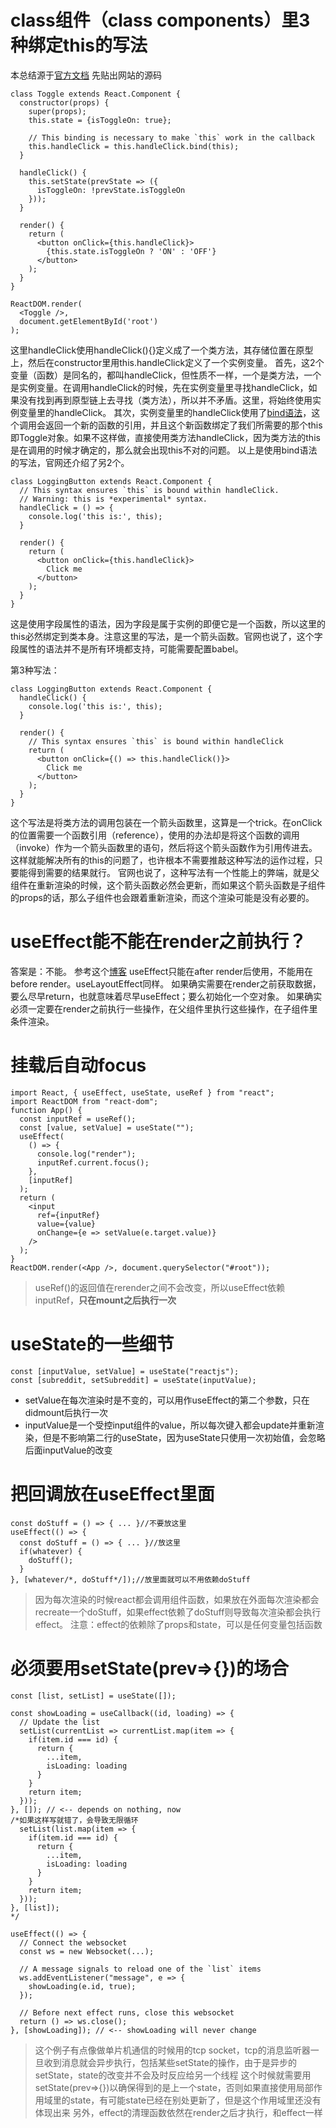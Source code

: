 # class组件（class components）里3种绑定this的写法
本总结源于[官方文档](https://reactjs.org/docs/handling-events.html)
先贴出网站的源码
```
class Toggle extends React.Component {
  constructor(props) {
    super(props);
    this.state = {isToggleOn: true};

    // This binding is necessary to make `this` work in the callback
    this.handleClick = this.handleClick.bind(this);
  }

  handleClick() {
    this.setState(prevState => ({
      isToggleOn: !prevState.isToggleOn
    }));
  }

  render() {
    return (
      <button onClick={this.handleClick}>
        {this.state.isToggleOn ? 'ON' : 'OFF'}
      </button>
    );
  }
}

ReactDOM.render(
  <Toggle />,
  document.getElementById('root')
);
```
这里handleClick使用handleClick(){}定义成了一个类方法，其存储位置在原型上，然后在constructor里用this.handleClick定义了一个实例变量。
首先，这2个变量（函数）是同名的，都叫handleClick，但性质不一样，一个是类方法，一个是实例变量。在调用handleClick的时候，先在实例变量里寻找handleClick，如果没有找到再到原型链上去寻找（类方法），所以并不矛盾。这里，将始终使用实例变量里的handleClick。
其次，实例变量里的handleClick使用了[bind语法](https://developer.mozilla.org/en-US/docs/Web/JavaScript/Reference/Global_Objects/Function/bind)，这个调用会返回一个新的函数的引用，并且这个新函数绑定了我们所需要的那个this即Toggle对象。如果不这样做，直接使用类方法handleClick，因为类方法的this是在调用的时候才确定的，那么就会出现this不对的问题。
以上是使用bind语法的写法，官网还介绍了另2个。
```
class LoggingButton extends React.Component {
  // This syntax ensures `this` is bound within handleClick.
  // Warning: this is *experimental* syntax.
  handleClick = () => {
    console.log('this is:', this);
  }

  render() {
    return (
      <button onClick={this.handleClick}>
        Click me
      </button>
    );
  }
}
```
这是使用字段属性的语法，因为字段是属于实例的即便它是一个函数，所以这里的this必然绑定到类本身。注意这里的写法，是一个箭头函数。官网也说了，这个字段属性的语法并不是所有环境都支持，可能需要配置babel。

第3种写法：
```
class LoggingButton extends React.Component {
  handleClick() {
    console.log('this is:', this);
  }

  render() {
    // This syntax ensures `this` is bound within handleClick
    return (
      <button onClick={() => this.handleClick()}>
        Click me
      </button>
    );
  }
}
```
这个写法是将类方法的调用包装在一个箭头函数里，这算是一个trick。在onClick的位置需要一个函数引用（reference），使用的办法却是将这个函数的调用（invoke）作为一个箭头函数里的语句，然后将这个箭头函数作为引用传进去。这样就能解决所有的this的问题了，也许根本不需要推敲这种写法的运作过程，只要能得到需要的结果就行。
官网也说了，这种写法有一个性能上的弊端，就是父组件在重新渲染的时候，这个箭头函数必然会更新，而如果这个箭头函数是子组件的props的话，那么子组件也会跟着重新渲染，而这个渲染可能是没有必要的。

# useEffect能不能在render之前执行？
答案是：不能。
参考这个[博客](https://daveceddia.com/react-hook-after-render/)
useEffect只能在after render后使用，不能用在before render。useLayoutEffect同样。
如果确实需要在render之前获取数据，要么尽早return，也就意味着尽早useEffect；要么初始化一个空对象。
如果确实必须一定要在render之前执行一些操作，在父组件里执行这些操作，在子组件里条件渲染。

# 挂载后自动focus
```
import React, { useEffect, useState, useRef } from "react";
import ReactDOM from "react-dom";
function App() {
  const inputRef = useRef();
  const [value, setValue] = useState("");
  useEffect(
    () => {
      console.log("render");
      inputRef.current.focus();
    },
    [inputRef]
  );
  return (
    <input
      ref={inputRef}
      value={value}
      onChange={e => setValue(e.target.value)}
    />
  );
}
ReactDOM.render(<App />, document.querySelector("#root"));
```
> useRef()的返回值在rerender之间不会改变，所以useEffect依赖inputRef，**只在mount之后执行一次**

# useState的一些细节
```
const [inputValue, setValue] = useState("reactjs");
const [subreddit, setSubreddit] = useState(inputValue);
```
* setValue在每次渲染时是不变的，可以用作useEffect的第二个参数，只在didmount后执行一次
* inputValue是一个受控input组件的value，所以每次键入都会update并重新渲染，但是不影响第二行的useState，因为useState只使用一次初始值，会忽略后面inputValue的改变

# 把回调放在useEffect里面
```
const doStuff = () => { ... }//不要放这里
useEffect(() => {
  const doStuff = () => { ... }//放这里
  if(whatever) {
    doStuff();
  }
}, [whatever/*, doStuff*/]);//放里面就可以不用依赖doStuff
```
> 因为每次渲染的时候react都会调用组件函数，如果放在外面每次渲染都会recreate一个doStuff，如果effect依赖了doStuff则导致每次渲染都会执行effect。
> 注意：effect的依赖除了props和state，可以是任何变量包括函数

# 必须要用setState(prev=>{})的场合
```
const [list, setList] = useState([]);

const showLoading = useCallback((id, loading) => {
  // Update the list
  setList(currentList => currentList.map(item => {
    if(item.id === id) {
      return {
        ...item,
        isLoading: loading
      }
    }
    return item;
  }));
}, []); // <-- depends on nothing, now
/*如果这样写就错了，会导致无限循环
  setList(list.map(item => {
    if(item.id === id) {
      return {
        ...item,
        isLoading: loading
      }
    }
    return item;
  }));
}, [list]);
*/

useEffect(() => {
  // Connect the websocket
  const ws = new Websocket(...);

  // A message signals to reload one of the `list` items
  ws.addEventListener("message", e => {
    showLoading(e.id, true);
  });

  // Before next effect runs, close this websocket
  return () => ws.close();
}, [showLoading]); // <-- showLoading will never change
```
> 这个例子有点像做单片机通信的时候用的tcp socket，tcp的消息监听器一旦收到消息就会异步执行，包括某些setState的操作，由于是异步的setState，state的改变并不会及时反应给另一个线程
> 这个时候就需要用setState(prev=>{})以确保得到的是上一个state，否则如果直接使用局部作用域里的state，有可能state已经在别处更新了，但是这个作用域里还没有体现出来
> 另外，effect的清理函数依然在render之后才执行，和effect一样